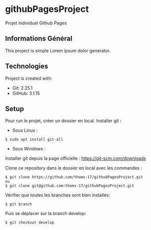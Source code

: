 # githubPagesProject

Projet individuel Github Pages

## Informations Général
This project is simple Lorem ipsum dolor generator.
	
## Technologies
Project is created with:
* Git: 2.25.1
* GitHub: 3.1.15
	
## Setup
Pour run le projet, créer un dossier en local. Installer git :

- Sous Linux : 
```
$ sudo apt install git-all
```
- Sous Windows :

Installer git depuis la page officielle : https://git-scm.com/downloads

Clone ce repository dans le dossier en local avec les commandes :

```
$ git clone https://github.com/thoms-17/githubPagesProject.git
ou
$ git clone git@github.com:thoms-17/githubPagesProject.git
```
Vérifier que toutes les branches sont bien installés:

```
$ git branch
```
Puis se déplacer sur la branch develop:
```
$ git checkout develop
```
